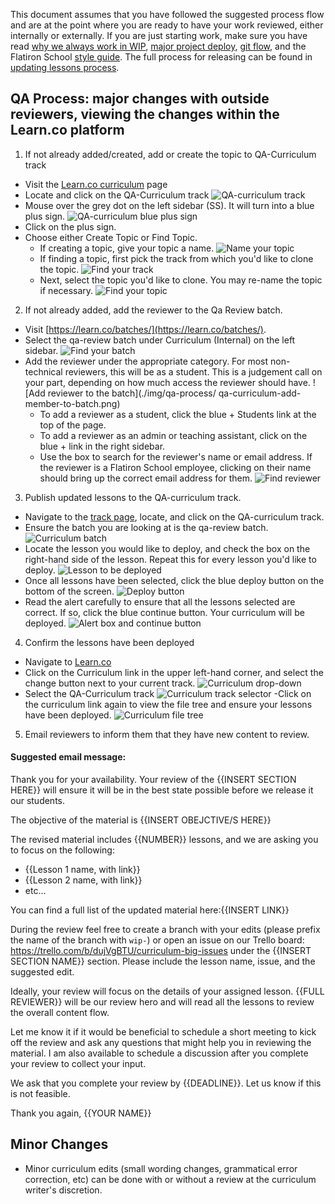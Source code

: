 This document assumes that you have followed the suggested process flow and are at the point where you are ready to have your work reviewed, either internally or externally. If you are just starting work, make sure you have read [why we always work in WIP](./why-we-work-in-wip.md), [major project deploy](./major_project_deploy_new_version.md), [git flow](./repo-git-flow), and the Flatiron School [style guide](./style_guide). The full process for releasing can be found in [updating lessons process](./updating-lessons-process.md).


## QA Process: major changes with outside reviewers, viewing the changes within the Learn.co platform
1. If not already added/created, add or create the topic to QA-Curriculum track
  - Visit the [Learn.co curriculum](https://learn.co/curriculum/) page
  - Locate and click on the QA-Curriculum track
    ![QA-curriculum track](./img/qa-process/qa-curriculum-track.png)
  - Mouse over the grey dot on the left sidebar (SS). It will turn into a blue plus sign.
    ![QA-curriculum blue plus sign](./img/qa-process/qa-curriculum-blue-plus.png)
  - Click on the plus sign.
  - Choose either Create Topic or Find Topic.
    - If creating a topic, give your topic a name.
        ![Name your topic](./img/qa-process/qa-curriculum-name-your-topic.png)
    - If finding a topic, first pick the track from which you'd like to clone the topic.
      ![Find your track](./img/qa-process/qa-curriculum-find-your-track.png)
    - Next, select the topic you'd like to clone. You may re-name the topic if necessary.
          ![Find your topic](./img/qa-process/qa-curriculum-find-your-topic.png)
2. If not already added, add the reviewer to the Qa Review batch.
  - Visit [https://learn.co/batches/](https://learn.co/batches/).
  - Select the qa-review batch under Curriculum (Internal) on the left sidebar.
    ![Find your batch](./img/qa-process/qa-curriculum-select-batch.png)
  - Add the reviewer under the appropriate category. For most non-technical reviewers, this will be as a student. This is a judgement call on your part, depending on how much access the reviewer should have.
    ![Add reviewer to the batch](./img/qa-process/  qa-curriculum-add-member-to-batch.png)
    - To add a reviewer as a student, click the blue + Students link at the top of the page.
    - To add a reviewer as an admin or teaching assistant, click on the blue + link in the right sidebar.
    - Use the box to search for the reviewer's name or email address. If the reviewer is a Flatiron School employee, clicking on their name should bring up the correct email address for them.
    ![Find reviewer](./img/qa-process/qa-curriculum-find-reviewer.png)
3. Publish updated lessons to the QA-curriculum track.
  - Navigate to the [track page](https://learn.co/curriculum/tracks), locate, and click on the QA-curriculum track.
  - Ensure the batch you are looking at is the qa-review batch.
  ![Curriculum batch](./img/qa-process/qa-curriculum-right-batch.png)
  - Locate the lesson you would like to deploy, and check the box on the right-hand side of the lesson. Repeat this for every lesson you'd like to deploy.
  ![Lesson to be deployed](./img/qa-process/qa-curriculum-lesson-to-deploy.png)
  - Once all lessons have been selected, click the blue deploy button on the bottom of the screen.
  ![Deploy button](./img/qa-curriculum-deploy-button.png)
  - Read the alert carefully to ensure that all the lessons selected are correct. If so, click the blue continue button. Your curriculum will be deployed.
  ![Alert box and continue button](./img/qa-curriculum-alert-continue.png)
4. Confirm the lessons have been deployed
  - Navigate to [Learn.co](https://learn.co/)
  - Click on the Curriculum link in the upper left-hand corner, and select the change button next to your current track.
  ![Curriculum drop-down](./img/qa-curriculum-drop-down.png)
  - Select the QA-Curriculum track
  ![Curriculum track selector](./img/qa-curriculum-track-selector.png)
  -Click on the curriculum link again to view the file tree and ensure your lessons have been deployed.
  ![Curriculum file tree](./img/qa-curriculum-file-tree.png)
5. Email reviewers to inform them that they have new content to review.
#### Suggested email message:
Thank you for your availability. Your review of the {{INSERT SECTION HERE}} will ensure it will be in the best state possible before we release it our students.

The objective of the material is {{INSERT OBEJCTIVE/S HERE}}

The revised material includes {{NUMBER}} lessons, and we are asking you to focus on the following:
-  {{Lesson 1 name, with link}}
-  {{Lesson 2 name, with link}}
- etc...

You can find a full list of the updated material here:{{INSERT LINK}}

During the review feel free to create a branch with your edits (please prefix the name of the branch with `wip-`) or open an issue on our Trello board: https://trello.com/b/dujVgBTU/curriculum-big-issues under the {{INSERT SECTION NAME}} section. Please include the lesson name, issue, and the suggested edit.

Ideally, your review will focus on the details of your assigned lesson. {{FULL REVIEWER}} will be our review hero and will read all the lessons to review the overall content flow.

Let me know it if it would be beneficial to schedule a short meeting to kick off the review and ask any questions that might help you in reviewing the material. I am also available to schedule a discussion after you complete your review to collect your input.

We ask that you complete your review by {{DEADLINE}}. Let us know if this is not feasible.

Thank you again,
{{YOUR NAME}}

## Minor Changes
- Minor curriculum edits (small wording changes, grammatical error correction, etc) can be done with or without a review at the curriculum writer's discretion.
